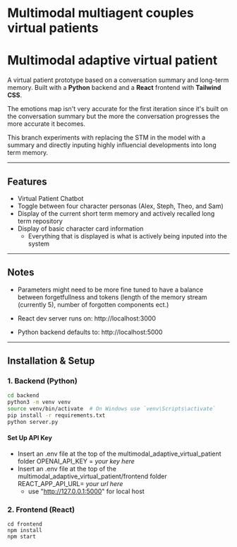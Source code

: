 # Multimodal multiagent couples virtual patients 
# Multimodal adaptive virtual patient 
A virtual patient prototype based on a conversation summary and long-term memory. Built with a **Python** backend and a **React** frontend with **Tailwind CSS**.

The emotions map isn't very accurate for the first iteration since it's built on the conversation summary but the more the conversation progresses the more accurate it becomes. 

This branch experiments with replacing the STM in the model with a summary and directly inputing highly influencial developments into long term memory.

---

## Features
- Virtual Patient Chatbot
- Toggle between four character personas (Alex, Steph, Theo, and Sam)
- Display of the current short term memory and actively recalled long term repository 
- Display of basic character card information
    - Everything that is displayed is what is actively being inputed into the system

---

## Notes

- Parameters might need to be more fine tuned to have a balance between forgetfullness and tokens (length of the memory stream (currently 5), number of forgotten components ect.)

- React dev server runs on: http://localhost:3000
- Python backend defaults to: http://localhost:5000

---

## Installation & Setup

### 1. Backend (Python)

```bash
cd backend
python3 -m venv venv
source venv/bin/activate  # On Windows use `venv\Scripts\activate`
pip install -r requirements.txt
python server.py
```
#### Set Up API Key
- Insert an .env file at the top of the multimodal_adaptive_virtual_patient folder OPENAI_API_KEY = *your key here*
- Insert an .env file at the top of the multimodal_adaptive_virtual_patient/frontend folder REACT_APP_API_URL= *your url here*
    - use "http://127.0.0.1:5000" for local host


### 2. Frontend (React)
```
cd frontend
npm install
npm start
```

